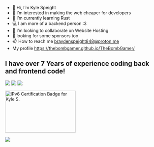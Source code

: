 - 👋 Hi, I’m Kyle Speight
- 👀 I’m interested in making the web cheaper for developers
- 🌱 I’m currently learning Rust
- 💻 I am more of a backend person :3
- 🤝 I’m looking to collaborate on Website Hosting
- :pray: looking for some sponsors too
- 📫 How to reach me braydenspeight848@proton.me <br>
- My profile https://thebombgamer.github.io/TheBombGamer/ <br>
## I have over 7 Years of experience coding back and frontend code!
<img src="https://github-readme-stats.vercel.app/api/top-langs/?username=TheBombGamer&layout=compact&langs_count=16&theme=dark"></img>
<a href="http://www.github.com/TheBombGamer"><img src="https://github-readme-streak-stats.herokuapp.com/?user=thebombgamer&stroke=ffffff&background=1c1917&ring=0891b2&fire=0891b2&currStreakNum=ffffff&currStreakLabel=0891b2&sideNums=ffffff&sideLabels=ffffff&dates=ffffff&hide_border=true" /></a>
<img src="https://github-readme-stats.vercel.app/api?username=thebombgamer&show_icons=true&locale=en&theme=dark"></img><br>

<img src="https://ipv6.he.net/certification/create_badge.php?pass_name=Kyle&amp;badge=4" style="border: 0; width: 229px; height: 137px" alt="IPv6 Certification Badge for Kyle S."></img>

<img src="https://komarev.com/ghpvc/?username=thebombgamer&label=Profile%20views&color=blueviolet&style=for-the-badge"></img>
